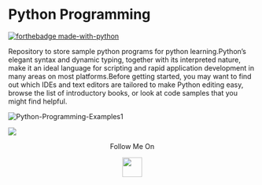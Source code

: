 # Python Programming


[![forthebadge made-with-python](http://ForTheBadge.com/images/badges/made-with-python.svg)](https://www.python.org/)


Repository to store sample python programs for python learning.Python’s elegant syntax and dynamic typing, together with its interpreted nature, make it an ideal language for scripting and rapid application development in many areas on most platforms.Before getting started, you may want to find out which IDEs and text editors are tailored to make Python editing easy, browse the list of introductory books, or look at code samples that you might find helpful.

![Python-Programming-Examples1](https://user-images.githubusercontent.com/68494604/92634690-49a85f00-f2f2-11ea-9d41-04171c300c0b.png)

<img src="https://github-readme-stats.vercel.app/api?username=adityamangal1&&show_icons=true&title_color=ffffff&icon_color=bb2acf&text_color=daf7dc&bg_color=ffba2c">


<p align="center">
  Follow Me On
</p>
<p align="center">
  <a href="https://www.instagram.com/adityamangal/">
    <img src="http://clipart-library.com/images_k/instagram-png-transparent/instagram-png-transparent-16.png" width="40" height="40">
    </a>
</p>
